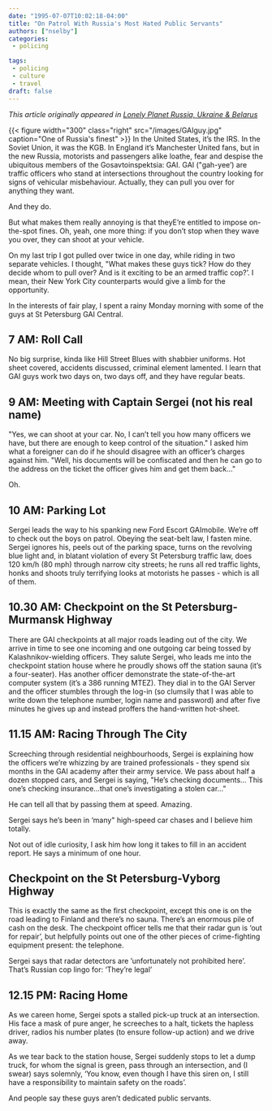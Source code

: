 ```yaml
---
date: "1995-07-07T10:02:18-04:00"
title: "On Patrol With Russia's Most Hated Public Servants"
authors: ["nselby"]
categories:
 - policing

tags:
 - policing
 - culture
 - travel
draft: false
---
```

*This article originally appeared in [Lonely Planet Russia, Ukraine & Belarus](/books)* 


{{< figure width="300" class="right" src="/images/GAIguy.jpg" caption="One of Russia's finest"  >}}
In the United States, it’s the IRS. In the Soviet Union, it was the KGB. In England it’s Manchester United fans, but in the new Russia, motorists and passengers alike loathe, fear and despise the ubiquitous members of the Gosavtoinspektsia: GAI. GAI ("gah-yee’) are traffic officers who stand at intersections throughout the country looking for signs of vehicular misbehaviour. Actually, they can pull you over for anything they want. 

And they do. 

But what makes them really annoying is that theyE’re entitled to impose on-the-spot fines. Oh, yeah, one more thing: if you don’t stop when they wave you over, they can shoot at your vehicle. 

On my last trip I got pulled over twice in one day, while riding in two separate vehicles. I thought, "What makes these guys tick? How do they decide whom to pull over? And is it exciting to be an armed traffic cop?’. I mean, their New York City counterparts would give a limb for the opportunity. 

In the interests of fair play, I spent a rainy Monday morning with some of the guys at St Petersburg GAI Central. 

## 7 AM: Roll Call
No big surprise, kinda like Hill Street Blues with shabbier uniforms. Hot sheet covered, accidents discussed, criminal element lamented. I learn that GAI guys work two days on, two days off, and they have regular beats. 

## 9 AM: Meeting with Captain Sergei (not his real name)
"Yes, we can shoot at your car. No, I can’t tell you how many officers we have, but there are enough to keep control of the situation." I asked him what a foreigner can do if he should disagree with an officer’s charges against him. "Well, his documents will be confiscated and then he can go to the address on the ticket the officer gives him and get them back…" 

Oh. 

## 10 AM: Parking Lot
Sergei leads the way to his spanking new Ford Escort GAImobile. We’re off to check out the boys on patrol. Obeying the seat-belt law, I fasten mine. Sergei ignores his, peels out of the parking space, turns on the revolving blue light and, in blatant violation of every St Petersburg traffic law, does 120 km/h (80 mph) through narrow city streets; he runs all red traffic lights, honks and shoots truly terrifying looks at motorists he passes - which is all of them. 

## 10.30 AM: Checkpoint on the St Petersburg-Murmansk Highway
There are GAI checkpoints at all major roads leading out of the city. We arrive in time to see one incoming and one outgoing car being tossed by Kalashnikov-wielding officers. They salute Sergei, who leads me into the checkpoint station house where he proudly shows off the station sauna (it’s a four-seater). Has another officer demonstrate the state-of-the-art computer system (it’s a 386 running MTEZ). They dial in to the GAI Server and the officer stumbles through the log-in (so clumsily that I was able to write down the telephone number, login name and password) and after five minutes he gives up and instead proffers the hand-written hot-sheet. 

## 11.15 AM: Racing Through The City
Screeching through residential neighbourhoods, Sergei is explaining how the officers we’re whizzing by are trained professionals - they spend six months in the GAI academy after their army service. We pass about half a dozen stopped cars, and Sergei is saying, "He’s checking documents… This one’s checking insurance…that one’s investigating a stolen car…" 

He can tell all that by passing them at speed. Amazing. 

Sergei says he’s been in ‘many" high-speed car chases and I believe him totally. 

Not out of idle curiosity, I ask him how long it takes to fill in an accident report. He says a minimum of one hour. 

## Checkpoint on the St Petersburg-Vyborg Highway
This is exactly the same as the first checkpoint, except this one is on the road leading to Finland and there’s no sauna. There’s an enormous pile of cash on the desk. The checkpoint officer tells me that their radar gun is ‘out for repair’, but helpfully points out one of the other pieces of crime-fighting equipment present: the telephone. 

Sergei says that radar detectors are ’unfortunately not prohibited here’. That’s Russian cop lingo for: ‘They’re legal’ 

## 12.15 PM: Racing Home
As we careen home, Sergei spots a stalled pick-up truck at an intersection. His face a mask of pure anger, he screeches to a halt, tickets the hapless driver, radios his number plates (to ensure follow-up action) and we drive away. 

As we tear back to the station house, Sergei suddenly stops to let a dump truck, for whom the signal is green, pass through an intersection, and (I swear) says solemnly, ‘You know, even though I have this siren on, I still have a responsibility to maintain safety on the roads’. 

And people say these guys aren’t dedicated public servants.

